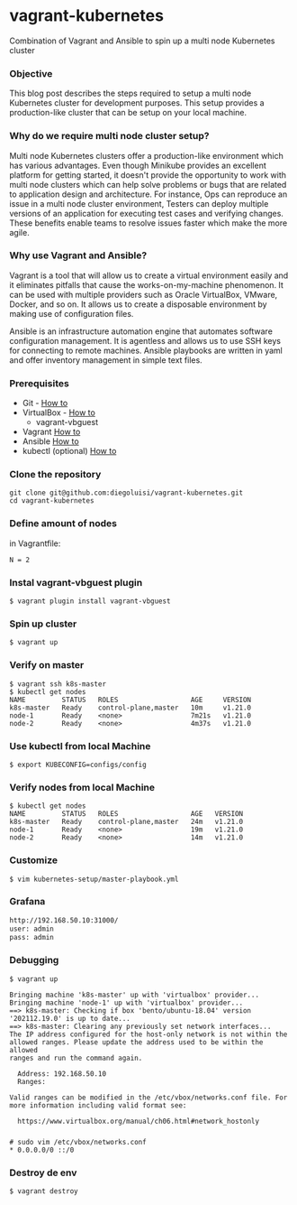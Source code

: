 # vagrant-kubernetes
Combination of Vagrant and Ansible to spin up a multi node Kubernetes cluster

### Objective 
This blog post describes the steps required to setup a multi node Kubernetes cluster for development purposes. This setup provides a production-like cluster that can be setup on your local machine.

### Why do we require multi node cluster setup? 
Multi node Kubernetes clusters offer a production-like environment which has various advantages. Even though Minikube provides an excellent platform for getting started, it doesn't provide the opportunity to work with multi node clusters which can help solve problems or bugs that are related to application design and architecture. For instance, Ops can reproduce an issue in a multi node cluster environment, Testers can deploy multiple versions of an application for executing test cases and verifying changes. These benefits enable teams to resolve issues faster which make the more agile.

### Why use Vagrant and Ansible?
Vagrant is a tool that will allow us to create a virtual environment easily and it eliminates pitfalls that cause the works-on-my-machine phenomenon. It can be used with multiple providers such as Oracle VirtualBox, VMware, Docker, and so on. It allows us to create a disposable environment by making use of configuration files.

Ansible is an infrastructure automation engine that automates software configuration management. It is agentless and allows us to use SSH keys for connecting to remote machines. Ansible playbooks are written in yaml and offer inventory management in simple text files.



### Prerequisites
- Git - [How to](https://git-scm.com/book/en/v2/Getting-Started-Installing-Git)
- VirtualBox - [How to](https://www.virtualbox.org/wiki/Linux_Downloads)
  - vagrant-vbguest
- Vagrant [How to](https://www.vagrantup.com/downloads)
- Ansible [How to](https://docs.ansible.com/ansible/latest/installation_guide/intro_installation.html)
- kubectl (optional) [How to](https://github.com/ahmetb/kubectx#installation)

### Clone the repository
```code
git clone git@github.com:diegoluisi/vagrant-kubernetes.git
cd vagrant-kubernetes
```

### Define amount of nodes
in Vagrantfile:
```code
N = 2
```
### Instal vagrant-vbguest plugin
```code
$ vagrant plugin install vagrant-vbguest  
```

### Spin up cluster
```code
$ vagrant up
```

### Verify on master
```code
$ vagrant ssh k8s-master
$ kubectl get nodes
NAME         STATUS   ROLES                  AGE     VERSION
k8s-master   Ready    control-plane,master   10m     v1.21.0
node-1       Ready    <none>                 7m21s   v1.21.0
node-2       Ready    <none>                 4m37s   v1.21.0
```

### Use kubectl from local Machine
```code
$ export KUBECONFIG=configs/config
```

### Verify nodes from local Machine
```code
$ kubectl get nodes
NAME         STATUS   ROLES                  AGE   VERSION
k8s-master   Ready    control-plane,master   24m   v1.21.0
node-1       Ready    <none>                 19m   v1.21.0
node-2       Ready    <none>                 14m   v1.21.0
```

### Customize
```code
$ vim kubernetes-setup/master-playbook.yml
```

### Grafana
```markdown
http://192.168.50.10:31000/   
user: admin   
pass: admin
````

### Debugging
```code
$ vagrant up 

Bringing machine 'k8s-master' up with 'virtualbox' provider...
Bringing machine 'node-1' up with 'virtualbox' provider...
==> k8s-master: Checking if box 'bento/ubuntu-18.04' version '202112.19.0' is up to date...
==> k8s-master: Clearing any previously set network interfaces...
The IP address configured for the host-only network is not within the
allowed ranges. Please update the address used to be within the allowed
ranges and run the command again.

  Address: 192.168.50.10
  Ranges: 

Valid ranges can be modified in the /etc/vbox/networks.conf file. For
more information including valid format see:

  https://www.virtualbox.org/manual/ch06.html#network_hostonly
```
###
``` code
# sudo vim /etc/vbox/networks.conf
* 0.0.0.0/0 ::/0
```
### Destroy de env
````code
$ vagrant destroy
````
